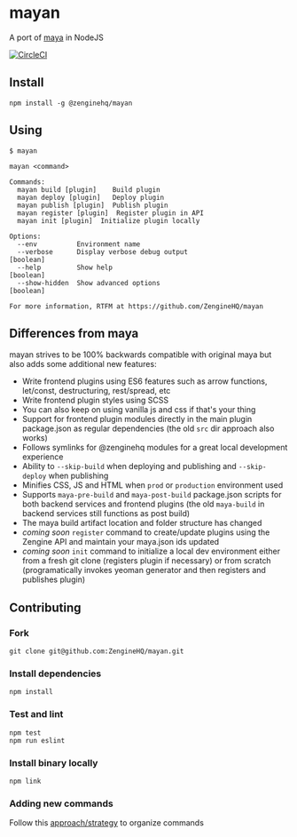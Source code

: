 # mayan

A port of [maya](https://github.com/ZengineHQ/maya) in NodeJS

[![CircleCI](https://circleci.com/gh/ZengineHQ/mayan.svg?style=svg)](https://circleci.com/gh/ZengineHQ/mayan)

## Install

```
npm install -g @zenginehq/mayan
```

## Using

```
$ mayan

mayan <command>

Commands:
  mayan build [plugin]    Build plugin
  mayan deploy [plugin]   Deploy plugin
  mayan publish [plugin]  Publish plugin
  mayan register [plugin]  Register plugin in API
  mayan init [plugin]  Initialize plugin locally

Options:
  --env          Environment name
  --verbose      Display verbose debug output                          [boolean]
  --help         Show help                                             [boolean]
  --show-hidden  Show advanced options                                 [boolean]

For more information, RTFM at https://github.com/ZengineHQ/mayan

```

## Differences from maya

mayan strives to be 100% backwards compatible with original maya but also adds some additional new features:

- Write frontend plugins using ES6 features such as arrow functions, let/const, destructuring, rest/spread, etc
- Write frontend plugin styles using SCSS
- You can also keep on using vanilla js and css if that's your thing
- Support for frontend plugin modules directly in the main plugin package.json as regular dependencies (the old `src` dir approach also works)
- Follows symlinks for @zenginehq modules for a great local development experience
- Ability to `--skip-build` when deploying and publishing and `--skip-deploy` when publishing
- Minifies CSS, JS and HTML when `prod` or `production` environment used
- Supports `maya-pre-build` and `maya-post-build` package.json scripts for both backend services and frontend plugins (the old `maya-build` in backend services still functions as post build)
- The maya build artifact location and folder structure has changed
- *coming soon* `register` command to create/update plugins using the Zengine API and maintain your maya.json ids updated
- *coming soon* `init` command to initialize a local dev environment either from a fresh git clone (registers plugin if necessary) or from scratch (programatically invokes yeoman generator and then registers and publishes plugin)


## Contributing


### Fork

```
git clone git@github.com:ZengineHQ/mayan.git
```

### Install dependencies

```
npm install
```

### Test and lint

```
npm test
npm run eslint
```

### Install binary locally

```
npm link
```

### Adding new commands

Follow this [approach/strategy](https://github.com/yargs/yargs/blob/master/docs/advanced.md#example-command-hierarchy-using-commanddir) to organize commands

